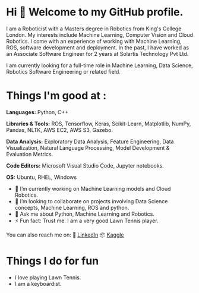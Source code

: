 # Hi 👋 Welcome to my GitHub profile.

I am a Roboticist with a Masters degree in Robotics from King's College London. My interests include Machine Learning, Computer Vision and Cloud Robotics. 
I come with an experience of working with Machine Learning, ROS, software development and deployment.
In the past, I have worked as an Associate Software Engineer for 2 years at Solartis Technology Pvt Ltd.

I am currently looking for a full-time role in Machine Learning, Data Science, Robotics Software Engineering or related field.

# Things I'm good at :

**Languages:**  Python, C++

**Libraries & Tools:** ROS, Tensorflow, Keras, Scikit-Learn, Matplotlib, NumPy, Pandas, NLTK, AWS EC2, AWS S3, Gazebo.

**Data Analysis:** Exploratory Data Analysis, Feature Engineering, Data Visualization, Natural Language Processing, Model Development & Evaluation Metrics.

**Code Editors:** Microsoft Visual Studio Code, Jupyter notebooks.

**OS:** Ubuntu, RHEL, Windows


- 🔭 I’m currently working on Machine Learning models and Cloud Robotics.
- 👯 I’m looking to collaborate on projects involving Data Science concepts, Machine Learning, ROS and python.
- 💬 Ask me about Python, Machine Learning and Robotics.
- ⚡ Fun fact: Trust me. I am a very good Lawn Tennis player.

You can also reach me on:
👔 [LinkedIn][linkedin]
📦 [Kaggle][kaggle]

[linkedin]: https://www.linkedin.com/in/prashanth-prince/
[kaggle]: https://www.kaggle.com/prashanthprince/notebooks

# Things I do for fun
- I love playing Lawn Tennis.
- I am a keyboardist.
